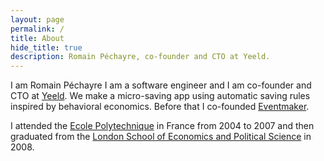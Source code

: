 ```yaml
---
layout: page
permalink: /
title: About
hide_title: true
description: Romain Péchayre, co-founder and CTO at Yeeld.
---
```


I am Romain Péchayre I am a software engineer and I am co-founder and CTO at [Yeeld](https://www.yeeld.com). We make a micro-saving app using automatic saving rules inspired by behavioral economics. Before that I co-founded [Eventmaker](https://www.eventmaker.io).

I attended the [Ecole Polytechnique](http://www.polytechnique.edu/) in France from 2004 to 2007 and then graduated from the [London School of Economics and Political Science](http://www.lse.ac.uk/home.aspx) in 2008.
